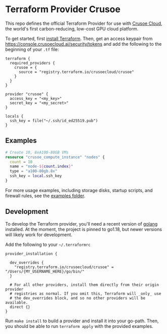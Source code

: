 
# Terraform Provider Crusoe

This repo defines the official Terraform Provider for use with [Crusoe Cloud](https://crusoecloud.com/), the world's first carbon-reducing, low-cost GPU cloud platform.

To get started, first [install Terraform](https://developer.hashicorp.com/terraform/downloads). Then, get an access keypair from https://console.crusoecloud.ai/security/tokens and add the following to the beginning of your `.tf` file:

```
terraform {
  required_providers {
    crusoe = {
      source = "registry.terraform.io/crusoecloud/crusoe"
    }
  }
}

provider "crusoe" {
  access_key = "<my_key>"
  secret_key = "<my_secret>"
}

locals {
  ssh_key = file("~/.ssh/id_ed25519.pub")
}
```

## Examples

```terraform
# Create 10, 8xA100-80GB VMs
resource "crusoe_compute_instance" "nodes" {
  count = 10
  name = "node-${count.index}"
  type = "a100-80gb.8x"
  ssh_key = local.ssh_key
}
```

For more usage examples, including storage disks, startup scripts, and firewall rules, see the [examples folder](./examples/).

## Development

To develop the Terraform provider, you'll need a recent version of [golang](https://go.dev/doc/install) installed.
At the moment, the project is pinned to go1.18, but newer versions will likely work for development.  

Add the following to your `~/.terraformrc`

```
provider_installation {

  dev_overrides {
    "registry.terraform.io/crusoecloud/crusoe" = "/Users/{MY_USERNAME_HERE}/go/bin/"
  }

  # For all other providers, install them directly from their origin provider
  # registries as normal. If you omit this, Terraform will _only_ use
  # the dev_overrides block, and so no other providers will be available.
  direct {}
}
```

Run `make install` to build a provider and install it into your go-path. Then, you should be able to run `terraform apply` with the provided examples.

